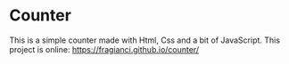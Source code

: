 # Counter
This is a simple counter made with Html, Css and a bit of JavaScript.
This project is online: https://fragianci.github.io/counter/
